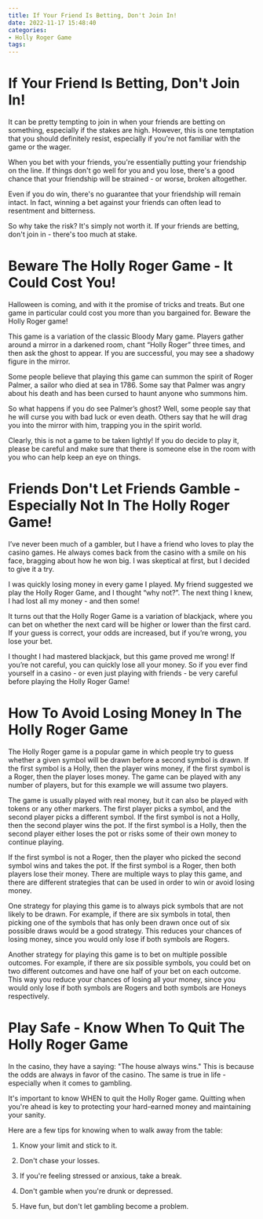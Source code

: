 ```yaml
---
title: If Your Friend Is Betting, Don't Join In! 
date: 2022-11-17 15:48:40
categories:
- Holly Roger Game
tags:
---
```



#  If Your Friend Is Betting, Don't Join In! 

It can be pretty tempting to join in when your friends are betting on something, especially if the stakes are high. However, this is one temptation that you should definitely resist, especially if you're not familiar with the game or the wager.

When you bet with your friends, you're essentially putting your friendship on the line. If things don't go well for you and you lose, there's a good chance that your friendship will be strained - or worse, broken altogether.

Even if you do win, there's no guarantee that your friendship will remain intact. In fact, winning a bet against your friends can often lead to resentment and bitterness.

So why take the risk? It's simply not worth it. If your friends are betting, don't join in - there's too much at stake.

#  Beware The Holly Roger Game - It Could Cost You! 

Halloween is coming, and with it the promise of tricks and treats. But one game in particular could cost you more than you bargained for. Beware the Holly Roger game!

This game is a variation of the classic Bloody Mary game. Players gather around a mirror in a darkened room, chant “Holly Roger” three times, and then ask the ghost to appear. If you are successful, you may see a shadowy figure in the mirror.

Some people believe that playing this game can summon the spirit of Roger Palmer, a sailor who died at sea in 1786. Some say that Palmer was angry about his death and has been cursed to haunt anyone who summons him.

So what happens if you do see Palmer’s ghost? Well, some people say that he will curse you with bad luck or even death. Others say that he will drag you into the mirror with him, trapping you in the spirit world.

Clearly, this is not a game to be taken lightly! If you do decide to play it, please be careful and make sure that there is someone else in the room with you who can help keep an eye on things.

#  Friends Don't Let Friends Gamble - Especially Not In The Holly Roger Game! 

I’ve never been much of a gambler, but I have a friend who loves to play the casino games. He always comes back from the casino with a smile on his face, bragging about how he won big. I was skeptical at first, but I decided to give it a try.

I was quickly losing money in every game I played. My friend suggested we play the Holly Roger Game, and I thought “why not?”. The next thing I knew, I had lost all my money - and then some!

It turns out that the Holly Roger Game is a variation of blackjack, where you can bet on whether the next card will be higher or lower than the first card. If your guess is correct, your odds are increased, but if you’re wrong, you lose your bet.

I thought I had mastered blackjack, but this game proved me wrong! If you’re not careful, you can quickly lose all your money. So if you ever find yourself in a casino - or even just playing with friends - be very careful before playing the Holly Roger Game!

#  How To Avoid Losing Money In The Holly Roger Game 

The Holly Roger game is a popular game in which people try to guess whether a given symbol will be drawn before a second symbol is drawn. If the first symbol is a Holly, then the player wins money, if the first symbol is a Roger, then the player loses money. The game can be played with any number of players, but for this example we will assume two players.

The game is usually played with real money, but it can also be played with tokens or any other markers. The first player picks a symbol, and the second player picks a different symbol. If the first symbol is not a Holly, then the second player wins the pot. If the first symbol is a Holly, then the second player either loses the pot or risks some of their own money to continue playing.

If the first symbol is not a Roger, then the player who picked the second symbol wins and takes the pot. If the first symbol is a Roger, then both players lose their money. There are multiple ways to play this game, and there are different strategies that can be used in order to win or avoid losing money.

One strategy for playing this game is to always pick symbols that are not likely to be drawn. For example, if there are six symbols in total, then picking one of the symbols that has only been drawn once out of six possible draws would be a good strategy. This reduces your chances of losing money, since you would only lose if both symbols are Rogers.

Another strategy for playing this game is to bet on multiple possible outcomes. For example, if there are six possible symbols, you could bet on two different outcomes and have one half of your bet on each outcome. This way you reduce your chances of losing all your money, since you would only lose if both symbols are Rogers and both symbols are Honeys respectively.

#  Play Safe - Know When To Quit The Holly Roger Game

In the casino, they have a saying: "The house always wins." This is because the odds are always in favor of the casino. The same is true in life - especially when it comes to gambling.

It's important to know WHEN to quit the Holly Roger game. Quitting when you're ahead is key to protecting your hard-earned money and maintaining your sanity.

Here are a few tips for knowing when to walk away from the table:

1) Know your limit and stick to it.

2) Don't chase your losses.

3) If you're feeling stressed or anxious, take a break.

4) Don't gamble when you're drunk or depressed.

5) Have fun, but don't let gambling become a problem.